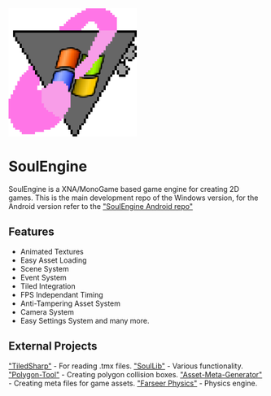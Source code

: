<img src="windowslogo.png" width=50%>

# SoulEngine

SoulEngine is a XNA/MonoGame based game engine for creating 2D games. This is the main development repo of the Windows version, for the Android version refer to the ["SoulEngine Android repo"](https://github.com/Cryru/SoulEngine-Android)


## Features

- Animated Textures
- Easy Asset Loading
- Scene System
- Event System
- Tiled Integration
- FPS Independant Timing
- Anti-Tampering Asset System
- Camera System
- Easy Settings System
and many more.


## External Projects

["TiledSharp"](https://github.com/marshallward/TiledSharp) - For reading .tmx files.
["SoulLib"](https://github.com/Cryru/SoulLib) - Various functionality.
["Polygon-Tool"](https://github.com/Cryru/Polygon-Tool) - Creating polygon collision boxes.
["Asset-Meta-Generator"](https://github.com/Cryru/Asset-Meta-Generator) - Creating meta files for game assets.
["Farseer Physics"](https://github.com/tinco/Farseer-Physics) - Physics engine.